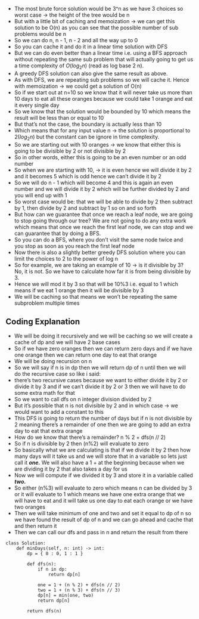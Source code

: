 - The most brute force solution would be 3^n as we have 3 choices so worst case → the height of the tree would be n
- But with a little bit of caching and memoization → we can get this solution to be O(n) as you can see that the possible number of sub problems would be n
- So we can do n, n - 1, n - 2 and all the way up to 0
- So you can cache it and do it in a linear time solution with DFS
- But we can do even better than a linear time i.e. using a BFS approach without repeating the same sub problem that will actually going to get us a time complexity of $O(log_2 n)$ (read as log base 2 n).
- A greedy DFS solution can also give the same result as above.
- As with DFS, we are repeating sub problems so we will cache it. Hence with memoization → we could get a solution of O(n)
- So if we start out at n=10 so we know that it will never take us more than 10 days to eat all these oranges because we could take 1 orange and eat it every single day
- So we know that the solution would be bounded by 10 which means the result will be less than or equal to 10
- But that’s not the case, the boundary is actually less than 10
- Which means that for any input value n → the solution is proportional to $2 (log_2 n)$ but the constant can be ignore in time complexity.
- So we are starting out with 10 oranges → we know that either this is going to be divisible by 2 or not divisible by 2
- So in other words, either this is going to be an even number or an odd number
- So when we are starting with 10, → it is even hence we will divide it by 2 and it becomes 5 which is odd hence we can’t divide it by 2
- So we will do n - 1 which will become 4 and this is again an even number and we will divide it by 2 which will be further divided by 2 and you will end up with 1
- So worst case would be: that we will be able to divide by 2 then subtract by 1, then divide by 2 and subtract by 1 so on and so forth
- But how can we guarantee that once we reach a leaf node, we are going to stop going through our tree? We are not going to do any extra work which means that once we reach the first leaf node, we can stop and we can guarantee that by doing a BFS.
- So you can do a BFS, where you don’t visit the same node twice and you stop as soon as you reach the first leaf node
- Now there is also a slightly better greedy DFS solution where you can limit the choices to 2 to the power of log n
- So for example, we are taking an example of 10 → is it divisible by 3? No, it is not. So we have to calculate how far it is from being divisible by 3.
- Hence we will mod it by 3 so that will be 10%3 i.e. equal to 1 which means if we eat 1 orange then it will be divisible by 3
- We will be caching so that means we won’t be repeating the same subproblem multiple times

## Coding Explanation

- We will be doing it recursively and we will be caching so we will create a cache of dp and we will have 2 base cases
- So if we have zero oranges then we can return zero days and if we have one orange then we can return one day to eat that orange
- We will be doing recursion on n
- So we will say if n is in dp then we will return dp of n until then we will do the recursive case so like i said:
- there’s two recursive cases because we want to either divide it by 2 or divide it by 3 and if we can’t divide it by 2 or 3 then we will have to do some extra math for that
- So we want to call dfs on n integer division divided by 2
- But it’s possible that n is not divisible by 2 and in which case → we would want to add a constant to this
- This DFS is going to return the number of days but if n is not divisible by 2 meaning there’s a remainder of one then we are going to add an extra day to eat that extra orange
- How do we know that there’s a remainder? n % 2 + dfs(n // 2)
- So if n is divisible by 2 then (n%2) will evaluate to zero
- So basically what we are calculating is that if we divide it by 2 then how many days will it take us and we will store that in a variable so lets just call it ***one.*** We will also have a 1 + at the beginning because when we are dividing it by 2 that also takes a day for us
- Now we will compute if we divided it by 3 and store it in a variable called ***two.***
- So either (n%3) will evaluate to zero which means n can be divided by 3 or it will evaluate to 1 which means we have one extra orange that we will have to eat and it will take us one day to eat each orange or we have two oranges
- Then we will take minimum of one and two and set it equal to dp of n so we have found the result of dp of n and we can go ahead and cache that and then return it
- Then we can call our dfs and pass in n and return the result from there

```
class Solution:
    def minDays(self, n: int) -> int:
        dp = { 0 : 0, 1 : 1 }
        
        def dfs(n):
            if n in dp:
                return dp[n]
            
            one = 1 + (n % 2) + dfs(n // 2)
            two = 1 + (n % 3) + dfs(n // 3)
            dp[n] = min(one, two)
            return dp[n]
        
        return dfs(n)
```
